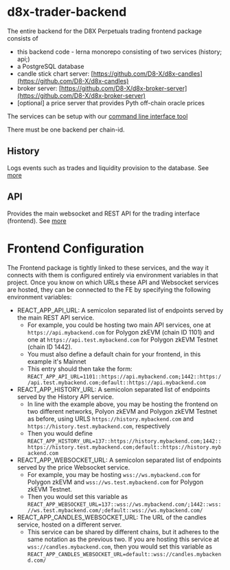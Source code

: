 # d8x-trader-backend

The entire backend for the D8X Perpetuals trading frontend package consists of

- this backend code - lerna monorepo consisting of two services (history; api;)
- a PostgreSQL database
- candle stick chart server: [https://github.com/D8-X/d8x-candles](https://github.com/D8-X/d8x-candles)
- broker server: [https://github.com/D8-X/d8x-broker-server](https://github.com/D8-X/d8x-broker-server)
- [optional] a price server that provides Pyth off-chain oracle prices

The services can be setup with our [command line interface tool](https://github.com/D8-X/d8x-cli)

There must be one backend per chain-id.

## History

Logs events such as trades and liquidity provision to the database. See [more](packages/history/README.md)

## API

Provides the main websocket and REST API for the trading interface (frontend). See [more](packages/api/README.md)

# Frontend Configuration

The Frontend package is tightly linked to these services, and the way it connects with them is configured entirely via environment variables in that project. Once you know on which URLs these API and Websocket services are hosted, they can be connected to the FE by specifying the following environment variables:

- REACT_APP_API_URL: A semicolon separated list of endpoints served by the main REST API service.
  - For example, you could be hosting two main API services, one at `https://api.mybackend.com` for Polygon zkEVM (chain ID 1101) and one at `https://api.test.mybackend.com` for Polygon zkEVM Testnet (chain ID 1442).
  - You must also define a default chain for your frontend, in this example it's Mainnet
  - This entry should then take the form:
    `REACT_APP_API_URL=1101::https://api.mybackend.com;1442::https://api.test.mybackend.com;default::https://api.mybackend.com`
- REACT_APP_HISTORY_URL: A semicolon separated list of endpoints served by the History API service.
  - In line with the example above, you may be hosting the frontend on two different networks, Polyon zkEVM and Polygon zkEVM Testnet as before, using URLS `https://history.mybackend.com` and `https://history.test.mybackend.com`, respectively
  - Then you would define
    `REACT_APP_HISTORY_URL=137::https://history.mybackend.com;1442::https://history.test.mybackend.com;default::https://history.mybackend.com`
- REACT_APP_WEBSOCKET_URL: A semicolon separated list of endpoints served by the price Websocket service.
  - For example, you may be hosting `wss://ws.mybackend.com` for Polygon zkEVM and `wss://ws.test.mybackend.com` for Polygon zkEVM Testnet.
  - Then you would set this variable as
    `REACT_APP_WEBSOCKET_URL=137::wss://ws.mybackend.com/;1442::wss://ws.test.mybackend.com/;default::wss://ws.mybackend.com/`
- REACT_APP_CANDLES_WEBSOCKET_URL: The URL of the candles service, hosted on a different server.
  - This service can be shared by different chains, but it adheres to the same notation as the previous two. If you are hosting this service at `wss://candles.mybackend.com`, then you would set this variable as
    `REACT_APP_CANDLES_WEBSOCKET_URL=default::wss://candles.mybackend.com/`
